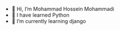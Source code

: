 - 👋 Hi, I’m Mohammad Hossein Mohammadi
- 👀 I have learned Python
- 🌱 I’m currently learning django
<!---
MohammadHossein007/MohammadHossein007 is a ✨ special ✨ repository because its `README.md` (this file) appears on your GitHub profile.
You can click the Preview link to take a look at your changes.
--->
